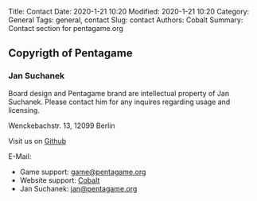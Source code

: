 Title: Contact
Date: 2020-1-21 10:20
Modified: 2020-1-21 10:20
Category: General
Tags: general, contact
Slug: contact
Authors: Cobalt
Summary: Contact section for pentagame.org

## Copyrigth of Pentagame

### Jan Suchanek

Board design and Pentagame brand are intellectual property of Jan Suchanek. Please contact him for any inquires regarding usage and licensing.

Wenckebachstr. 13, 12099 Berlin


Visit us on [Github](https://github.com/Penta-game)

E-Mail:

- Game support: [game@pentagame.org](mailto:game@pentagame.org)
- Website support: [Cobalt](mailto:chaosthe0rie@protonmail.com)
- Jan Suchanek: [jan@pentagame.org](mailto:jan@pentagame.org)
